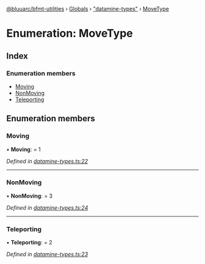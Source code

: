 [@bluuarc/bfmt-utilities](../README.md) › [Globals](../globals.md) › ["datamine-types"](../modules/_datamine_types_.md) › [MoveType](_datamine_types_.movetype.md)

# Enumeration: MoveType

## Index

### Enumeration members

* [Moving](_datamine_types_.movetype.md#moving)
* [NonMoving](_datamine_types_.movetype.md#nonmoving)
* [Teleporting](_datamine_types_.movetype.md#teleporting)

## Enumeration members

###  Moving

• **Moving**: = 1

*Defined in [datamine-types.ts:22](https://github.com/BluuArc/bfmt-utilities/blob/71cd4d1/src/datamine-types.ts#L22)*

___

###  NonMoving

• **NonMoving**: = 3

*Defined in [datamine-types.ts:24](https://github.com/BluuArc/bfmt-utilities/blob/71cd4d1/src/datamine-types.ts#L24)*

___

###  Teleporting

• **Teleporting**: = 2

*Defined in [datamine-types.ts:23](https://github.com/BluuArc/bfmt-utilities/blob/71cd4d1/src/datamine-types.ts#L23)*
